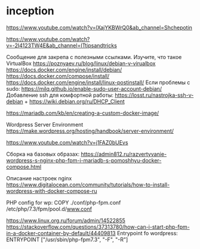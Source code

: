 # inception
https://www.youtube.com/watch?v=lXajYKBWrQ0&ab_channel=Shchepotin

https://www.youtube.com/watch?v=-2I4123TW4E&ab_channel=ITtipsandtricks

Сообщение для закрепа с полезными ссылками.
Изучите, что такое VirtualBox
https://poznyaev.ru/blog/linux/debian-v-virualbox
https://docs.docker.com/engine/install/debian/
https://docs.docker.com/compose/install/
https://docs.docker.com/engine/install/linux-postinstall/
Если проблемы с sudo: https://milq.github.io/enable-sudo-user-account-debian/
Добавление ssh для комфортной работы: https://losst.ru/nastrojka-ssh-v-debian + https://wiki.debian.org/ru/DHCP_Client

https://mariadb.com/kb/en/creating-a-custom-docker-image/

Wordpress Server Environment
https://make.wordpress.org/hosting/handbook/server-environment/

https://www.youtube.com/watch?v=j1FAZ0bUEvs

Сборка на базовых образах:
https://admin812.ru/razvertyvanie-wordpress-s-nginx-php-fpm-i-mariadb-s-pomoshhyu-docker-compose.html

Описание настроек nginx
https://www.digitalocean.com/community/tutorials/how-to-install-wordpress-with-docker-compose-ru

PHP config for wp:
COPY ./conf/php-fpm.conf /etc/php/7.3/fpm/pool.d/www.conf

https://www.linux.org.ru/forum/admin/14522855
https://stackoverflow.com/questions/37313780/how-can-i-start-php-fpm-in-a-docker-container-by-default/44409813
Entrypoint fo wordpress:
ENTRYPOINT  ["/usr/sbin/php-fpm7.3", "-F", "-R"]


